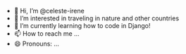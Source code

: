 - 👋 Hi, I’m @celeste-irene
- 👀 I’m interested in traveling in nature and other countries
- 🌱 I’m currently learning how to code in Django!
- 📫 How to reach me ...
- 😄 Pronouns: ...

<!---
celeste-irene/celeste-irene is a ✨ special ✨ repository because its `README.md` (this file) appears on your GitHub profile.
You can click the Preview link to take a look at your changes.
--->
